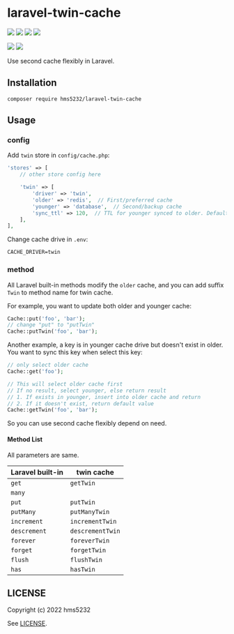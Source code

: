# laravel-twin-cache

![](https://img.shields.io/packagist/php-v/hms5232/laravel-twin-cache)
[![](https://img.shields.io/packagist/v/hms5232/laravel-twin-cache)](https://packagist.org/packages/hms5232/laravel-twin-cache)
[![](https://img.shields.io/packagist/dm/hms5232/laravel-twin-cache)](https://packagist.org/packages/hms5232/laravel-twin-cache)
[![](https://img.shields.io/packagist/l/hms5232/laravel-twin-cache)](LICENSE)

[![](https://img.shields.io/github/workflow/status/hms5232/laravel-twin-cache/Laravel%208/main?label=Laravel%208)](https://github.com/hms5232/laravel-twin-cache/actions/workflows/laravel-8.yml?query=branch%3Amain)
[![](https://img.shields.io/github/workflow/status/hms5232/laravel-twin-cache/Laravel%209/main?label=Laravel%209)](https://github.com/hms5232/laravel-twin-cache/actions/workflows/laravel-9.yml?query=branch%3Amain)

Use second cache flexibly in Laravel.

## Installation

```
composer require hms5232/laravel-twin-cache
```

## Usage

### config

Add `twin` store in `config/cache.php`:

```php
'stores' => [
    // other store config here

    'twin' => [
        'driver' => 'twin',
        'older' => 'redis',  // First/preferred cache
        'younger' => 'database',  // Second/backup cache
        'sync_ttl' => 120,  // TTL for younger synced to older. Default is null => forever
    ],
],
```

Change cache drive in `.env`:

```
CACHE_DRIVER=twin
```

### method

All Laravel built-in methods modify the `older` cache, and you can add suffix `Twin` to method name for twin cache.

For example, you want to update both older and younger cache:

```php
Cache::put('foo', 'bar');
// change "put" to "putTwin"
Cache::putTwin('foo', 'bar');
```

Another example, a key is in younger cache drive but doesn't exist in older. You want to sync this key when select this key:

```php
// only select older cache
Cache::get('foo');

// This will select older cache first
// If no result, select younger, else return result
// 1. If exists in younger, insert into older cache and return
// 2. If it doesn't exist, return default value
Cache::getTwin('foo', 'bar');
```

So you can use second cache flexibly depend on need.

#### Method List

All parameters are same.

| Laravel built-in | twin cache       |
|------------------|------------------|
| `get`            | `getTwin`        |
| `many`           |                  |
| `put`            | `putTwin`        |
| `putMany`        | `putManyTwin`    |
| `increment`      | `incrementTwin`  |
| `descrement`     | `descrementTwin` |
| `forever`        | `foreverTwin`    |
| `forget`         | `forgetTwin`     |
| `flush`          | `flushTwin`      |
| `has`            | `hasTwin`        |

## LICENSE

Copyright (c) 2022 hms5232

See [LICENSE](LICENSE).
